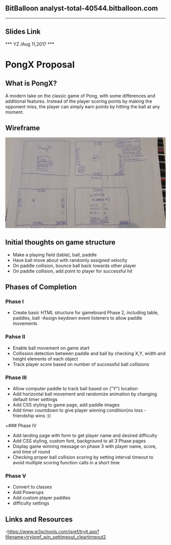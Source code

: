 BitBalloon analyst-total-40544.bitballoon.com
 -----------------------------------------
 
 -------------------------------------------
 Slides Link
 ---------------------------------
 *** YZ /Aug 11,2017 ***
 
 # PongX Proposal
 
 ## What is PongX?
 
 A modern take on the classic game of Pong, with some differences and
 additional features. Instead of the player scoring points by making the
 opponent miss, the player can simply earn points by hitting the ball at
 any moment.
 
 ## Wireframe
 
 ![3 Phase WireFrame](/pongWF.jpg)

 
 
 ## Initial thoughts on game structure
 
 - Make a playing field (table), ball, paddle
 - Have ball move about with randomly assigned velocity
 - On paddle collision, bounce ball back towards other player
 - On paddle collision, add point to player for successful hit
 
 ## Phases of Completion
 
 ### Phase I
 - Create basic HTML structure for gameboard Phase 2, including table,
 paddles, ball
 -Assign keydown event listeners to allow paddle movements
 
 ### Pahse II
 - Enable ball movement on game start
 - Collission detection between paddle and ball by checking X,Y, width
 and height elements of each object
 - Track player score based on number of successful ball collisions 
 
 ### Phase III
 - Allow computer paddle to track ball based on ("Y") location 
 - Add horizontal ball movement and randomize animation by changing
 default timer settings
 - Add CSS styling to game page, add paddle images
 - Add timer countdown to give player winning condition(no loss - friendship wins :))

 
 +### Phase IV
 - Add landing page with form to get player name and desired difficulty
 - Add CSS styling, custom font, background to all 3 Phase pages
 - Display game winning message on phase 3 with player name, score, and time of round
 - Checking proper ball collision scoring by setting interval timeout to 
 avoid multiple scoring function calls in a short time

 ### Phase V 
 - Convert to classes
 - Add Powerups
 - Add custom player paddles
 - difficulty settings
 
 ## Links and Resources
 -https://www.w3schools.com/jsref/tryit.asp?filename=tryjsref_win_settimeout_cleartimeout2
